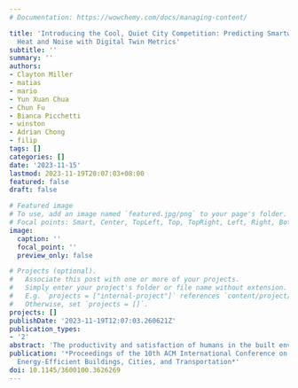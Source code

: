 ```yaml
---
# Documentation: https://wowchemy.com/docs/managing-content/

title: 'Introducing the Cool, Quiet City Competition: Predicting Smartwatch-Reported
  Heat and Noise with Digital Twin Metrics'
subtitle: ''
summary: ''
authors:
- Clayton Miller
- matias
- mario
- Yun Xuan Chua
- Chun Fu
- Bianca Picchetti
- winston
- Adrian Chong
- filip
tags: []
categories: []
date: '2023-11-15'
lastmod: 2023-11-19T20:07:03+08:00
featured: false
draft: false

# Featured image
# To use, add an image named `featured.jpg/png` to your page's folder.
# Focal points: Smart, Center, TopLeft, Top, TopRight, Left, Right, BottomLeft, Bottom, BottomRight.
image:
  caption: ''
  focal_point: ''
  preview_only: false

# Projects (optional).
#   Associate this post with one or more of your projects.
#   Simply enter your project's folder or file name without extension.
#   E.g. `projects = ["internal-project"]` references `content/project/deep-learning/index.md`.
#   Otherwise, set `projects = []`.
projects: []
publishDate: '2023-11-19T12:07:03.260621Z'
publication_types:
- '2'
abstract: 'The productivity and satisfaction of humans in the built environment is impacted significantly by their exposure to high temperature and various noise sources. This paper outlines the city-scale collection of 12,009 smartwatch-driven micro-survey responses that were collected alongside 2,825,243 physiological and environmental measurements from 106 people using the open-source Cozie-Apple platform combined with geolocation-driven urban digital twin metrics from the Urbanity Python package. This paper introduces a machine learning competition that will be launched for participants to compete in training models on the various contextual data to predict noise distraction and source as well as thermal preference across a diversity of spaces. The winning solutions of this competition will provide evidence of the types of pre-processing, modeling, and ensembling methods that provide the most accurate solutions for this context.'
publication: '*Proceedings of the 10th ACM International Conference on Systems for
  Energy-Efficient Buildings, Cities, and Transportation*'
doi: 10.1145/3600100.3626269
---
```

